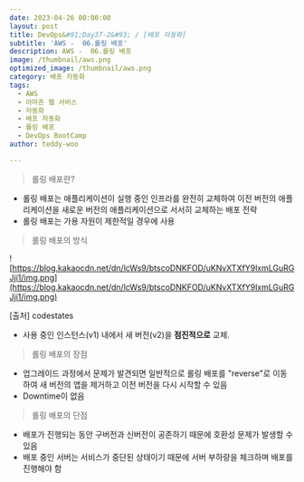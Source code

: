 ```yaml
---
date: 2023-04-26 00:00:00
layout: post
title: DevOps&#91;Day37-2&#93; / [배포 자동화]
subtitle: 'AWS -  06.롤링 배포'
description: AWS -  06.롤링 배포
image: /thumbnail/aws.png
optimized_image: /thumbnail/aws.png
category: 배포 자동화
tags:
  - AWS
  - 아마존 웹 서비스
  - 자동화
  - 배포 자동화
  - 롤링 배포
  - DevOps BootCamp
author: teddy-woo

---
```



> 롤링 배포란?
> 
- 롤링 배포는 애플리케이션이 실행 중인 인프라를 완전히 교체하여 이전 버전의 애플리케이션을 새로운 버전의 애플리케이션으로 서서히 교체하는 배포 전략
- 롤링 배포는 가용 자원이 제한적일 경우에 사용

> 롤링 배포의 방식
> 

![https://blog.kakaocdn.net/dn/lcWs9/btscoDNKFOD/uKNvXTXfY9lxmLGuRGJji1/img.png](https://blog.kakaocdn.net/dn/lcWs9/btscoDNKFOD/uKNvXTXfY9lxmLGuRGJji1/img.png)

[출처] codestates

- 사용 중인 인스턴스(v1) 내에서 새 버전(v2)을 **점진적으로** 교체.

> 롤링 배포의 장점
> 
- 업그레이드 과정에서 문제가 발견되면 일반적으로 롤링 배포를 "reverse"로 이동하여 새 버전의 앱을 제거하고 이전 버전을 다시 시작할 수 있음
- Downtime이 없음

> 롤링 배포의 단점
> 
- 배포가 진행되는 동안 구버전과 신버전이 공존하기 때문에 호환성 문제가 발생할 수 있음
- 배포 중인 서버는 서비스가 중단된 상태이기 때문에 서버 부하량을 체크하며 배포를 진행해야 함